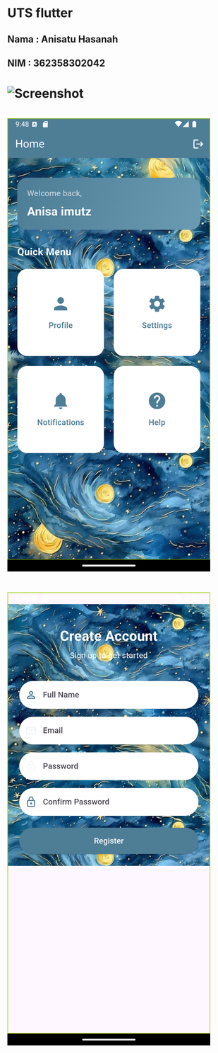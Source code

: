 # UTS flutter

## Nama : Anisatu Hasanah
## NIM : 362358302042

# ![Screenshot](assets/images/uts1.png)
# ![Screenshot](assets/images/uts2.png)
# ![Screenshot](assets/images/uts3.png)